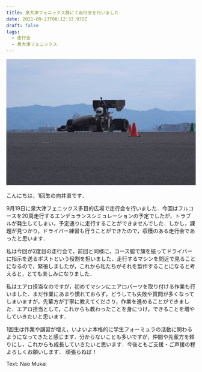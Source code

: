 ```yaml
---
title: 泉大津フェニックス様にて走行会を行いました
date: 2021-09-23T08:12:33.975Z
draft: false
tags:
  - 走行会
  - 泉大津フェニックス
---
```

![](1632384519987.jpg)

こんにちは，1回生の向井直です．

9月19日に泉大津フェニックス多目的広場で走行会を行いました．今回はフルコースを20周走行するエンデュランスシミュレーションの予定でしたが，トラブルが発生してしまい，予定通りに走行することができませんでした．しかし，課題が見つかり，ドライバー練習も行うことができたので，収穫のある走行会であったと思います．

私は今回が2度目の走行会で，前回と同様に，コース脇で旗を振ってドライバーに指示を送るポストという役割を担いました．走行するマシンを間近で見ることになるので，緊張しましたが，これから私たちがそれを製作することになると考えると，とても楽しみになりました．

私はエアロ担当なのですが，初めてマシンにエアロパーツを取り付ける作業も行いました．まだ作業にあまり慣れておらず，どうしても失敗や質問が多くなってしまいますが，先輩方が丁寧に教えてくださり，作業を進めることができました．エアロ担当として，これからも教わったことを身につけ，できることを増やしていきたいと思います．

1回生は作業や講習が増え，いよいよ本格的に学生フォーミュラの活動に関わるようになってきたと感じます．分からないことも多いですが，仲間や先輩方を頼りにし，これからも成長していきたいと思います．今後ともご支援・ご声援の程よろしくお願いします． 頑張らねば！

Text: Nao Mukai